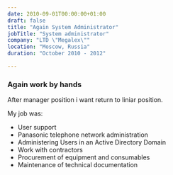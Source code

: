 ```yaml
---
date: 2010-09-01T00:00:00+01:00
draft: false
title: "Again System Administrator"
jobTitle: "System administrator"
company: "LTD \"Megalex\""
location: "Moscow, Russia"
duration: "October 2010 - 2012"

---
```

### Again work by hands

After manager position i want return to liniar position.

My job was:

 - User support
 - Panasonic telephone network administration
 - Administering Users in an Active Directory Domain
 - Work with contractors
 - Procurement of equipment and consumables
 - Maintenance of technical documentation
